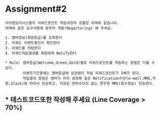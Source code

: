 # Assignment#2

    사이렌오더시스템의 리워드포인트 적립과정의 흐름은 아래와 같습니다.
    아래와 같은 요구사항에 맞추어 개발(Regactoring) 해 주세요.

    1. 맴버정보(회원등급)를 조회한다
    2. 리워드 이벤트중인지 확인한다
    3. 리워드를 적립한다
    4. 리워드적립결과를 회원에게 Notify한다
    
    * Rule: 맴버등급(Welcome,Green,Gold)별로 리워드포인트를 적립하는 방법은 다를 수 있다.
            이벤트기간중에는 맴버등급에 상관없이 적립 리워드포인트가 2배가 된다.
            적립결과 알림은 맴버가 미리 설정해 놓은 Notification수단(e-mail,MMS,우편,Slack)에 따라서 전송하고, 지정된 연락수단이 없는 경우엔 MMS(필수정보) 전송한다.

## * 테스트코드또한 작성해 주세요 (Line Coverage > 70%)